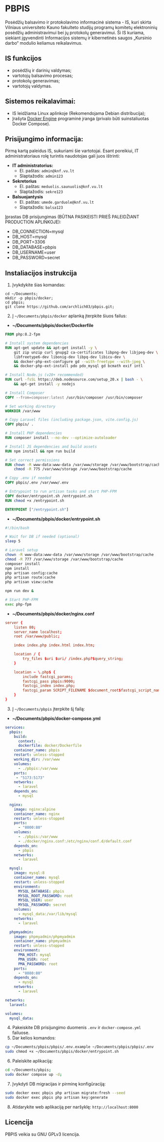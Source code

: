 # PBPIS

Posėdžių balsavimo ir protokolavimo informacinė sistema - IS, kuri skirta Vilniaus universiteto Kauno fakulteto studijų programų komitetų elektroninių posėdžių administravimui bei jų protokolų generavimui. Ši IS kuriama, siekiant įgyvendinti Informacijos sistemų ir kibernetinės saugos „Kursinio darbo“ modulio keliamus reikalavimus.

## IS funkcijos
- posėdžių ir darinių valdymas;
- vartotojų balsavimo procesas;
- protokolų generavimas;
- vartotojų valdymas.

## Sistemos reikalavimai:
- IS leidžiama Linux aplinkoje (Rekomendojama Debian distribucija);
- Įrašyta [Docker Engine](https://docs.docker.com/engine/install/debian/) programinė įranga (privalo būti suinstaliuotas Docker Compose).

## Prisijungimo informacija:
Pirmą kartą paleidus IS, sukuriami šie vartotojai. Esant poreikiui, IT administratoriaus rolę turintis naudotojas gali juos ištrinti:
- **IT administratorius:** 
  - El. paštas: `admin@knf.vu.lt`
  - Slaptažodis: `admin123`
- **Sekretorius**
  - El. paštas: `meduolis.saunuolis@knf.vu.lt`
  - Slaptažodis: `sekre123`
- **Balsuojantysis**
  - El. paštas: `umede.garduole@knf.vu.lt`
  - Slaptažodis: `balsa123`

Įprastas DB prisijungimas (BŪTNA PASIKEISTI PRIEŠ PALEIDŽIANT PRODUCTION APLINKOJE):
- DB_CONNECTION=mysql
- DB_HOST=mysql
- DB_PORT=3306
- DB_DATABASE=pbpis
- DB_USERNAME=user
- DB_PASSWORD=secret

## Instaliacijos instrukcija

1. Įvykdykite šias komandas:
```shell
cd ~/Documents;
mkdir -p pbpis/docker;
cd pbpis;
git clone https://github.com/archlich03/pbpis.git;
```
2. Į `~/Documents/pbpis/docker` aplanką įterpkite šiuos failus:
- **~/Documents/pbpis/docker/Dockerfile**
```dockerfile
FROM php:8.2-fpm

# Install system dependencies
RUN apt-get update && apt-get install -y \
    git zip unzip curl gnupg2 ca-certificates libpng-dev libjpeg-dev \
    libfreetype6-dev libonig-dev libpq-dev libicu-dev \
    && docker-php-ext-configure gd --with-freetype --with-jpeg \
    && docker-php-ext-install pdo pdo_mysql gd bcmath exif intl

# Install Node.js (v20+ recommended)
RUN curl -fsSL https://deb.nodesource.com/setup_20.x | bash - \
    && apt-get install -y nodejs

# Install Composer
COPY --from=composer:latest /usr/bin/composer /usr/bin/composer

# Set working directory
WORKDIR /var/www

# Copy Laravel files (including package.json, vite.config.js)
COPY pbpis/ .

# Install PHP dependencies
RUN composer install --no-dev --optimize-autoloader

# Install JS dependencies and build assets
RUN npm install && npm run build

# Set correct permissions
RUN chown -R www-data:www-data /var/www/storage /var/www/bootstrap/cache && \
    chmod -R 775 /var/www/storage /var/www/bootstrap/cache

# Copy .env if needed
COPY pbpis/.env /var/www/.env

# Entrypoint to run artisan tasks and start PHP-FPM
COPY docker/entrypoint.sh /entrypoint.sh
RUN chmod +x /entrypoint.sh

ENTRYPOINT ["/entrypoint.sh"]
```
- **~/Documents/pbpis/docker/entrypoint.sh**
```sh
#!/bin/bash

# Wait for DB if needed (optional)
sleep 5

# Laravel setup
chown -R www-data:www-data /var/www/storage /var/www/bootstrap/cache
chmod -R 777 /var/www/storage /var/www/bootstrap/cache
composer install
npm install
php artisan config:cache
php artisan route:cache
php artisan view:cache

npm run dev &

# Start PHP-FPM
exec php-fpm
```
- **~/Documents/pbpis/docker/nginx.conf**
```conf
server {
    listen 80;
    server_name localhost;
    root /var/www/public;

    index index.php index.html index.htm;

    location / {
        try_files $uri $uri/ /index.php?$query_string;
    }

    location ~ \.php$ {
        include fastcgi_params;
        fastcgi_pass pbpis:9000;
        fastcgi_index index.php;
        fastcgi_param SCRIPT_FILENAME $document_root$fastcgi_script_name;
    }
}
```
3. Į `~/Documents/pbpis` įterpkite šį failą:
- **~/Documents/pbpis/docker-compose.yml**
```yml
services:
  pbpis:
    build:
      context: .
      dockerfile: docker/Dockerfile
    container_name: pbpis
    restart: unless-stopped
    working_dir: /var/www
    volumes:
      - ./pbpis:/var/www
    ports:
     - "5173:5173"
    networks:
      - laravel
    depends_on:
      - mysql

  nginx:
    image: nginx:alpine
    container_name: nginx
    restart: unless-stopped
    ports:
      - "8000:80"
    volumes:
      - ./pbpis:/var/www
      - ./docker/nginx.conf:/etc/nginx/conf.d/default.conf
    depends_on:
      - pbpis
    networks:
      - laravel

  mysql:
    image: mysql:8
    container_name: mysql
    restart: unless-stopped
    environment:
      MYSQL_DATABASE: pbpis
      MYSQL_ROOT_PASSWORD: root
      MYSQL_USER: user
      MYSQL_PASSWORD: secret
    volumes:
      - mysql_data:/var/lib/mysql
    networks:
      - laravel

  phpmyadmin:
    image: phpmyadmin/phpmyadmin
    container_name: phpmyadmin
    restart: unless-stopped
    environment:
      PMA_HOST: mysql
      PMA_USER: root
      PMA_PASSWORD: root
    ports:
      - "8080:80"
    depends_on:
      - mysql
    networks:
      - laravel

networks:
  laravel:

volumes:
  mysql_data:
```
4. Pakeiskite DB prisijungimo duomenis `.env` ir `docker-compose.yml` failuose.
5. Dar kelios komandos:
```sh
cp ~/Documents/pbpis/pbpis/.env.example ~/Documents/pbpis/pbpis/.env
sudo chmod +x ~/Documents/pbpis/docker/entrypoint.sh
```
6. Paleiskite aplikaciją:
```sh
cd ~/Documents/pbpis;
sudo docker compose up -d;
```
7. Įvykdyti DB migracijas ir pirminę konfigūraciją:
```sh
sudo docker exec pbpis php artisan migrate:fresh --seed
sudo docker exec pbpis php artisan key:generate
```
8. Atidarykite web aplikaciją per naršyklę: `http://localhost:8000`

## Licencija

PBPIS veikia su GNU GPLv3 licencija.
